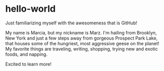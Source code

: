 # hello-world

Just familiarizing myself with the awesomeness that is GitHub!

My name is Marcia, but my nickname is Marz. I'm hailing from Brooklyn, New York and just a few steps away from gorgeous Prospect Park Lake, that houses some of the hungriest, most aggressive geese on the planet! My favorite things are traveling, writing, shopping, trying new and exotic foods, and napping.

Excited to learn more!

